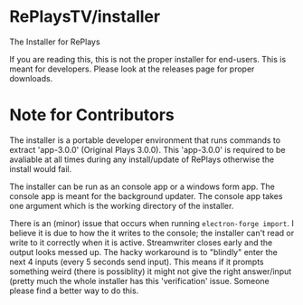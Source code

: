 # RePlaysTV/installer
The Installer for RePlays

If you are reading this, this is not the proper installer for end-users. This is meant for developers. Please look at the releases page for proper downloads.

# Note for Contributors
The installer is a portable developer environment that runs commands to extract 'app-3.0.0' (Original Plays 3.0.0). This 'app-3.0.0' is required to be avaliable at all times during any install/update of RePlays otherwise the install would fail. 

The installer can be run as an console app or a windows form app. The console app is meant for the background updater. The console app takes one argument which is the working directory of the installer.

There is an (minor) issue that occurs when running `electron-forge import`. I believe it is due to how the it writes to the console; the installer can't read or write to it correctly when it is active. Streamwriter closes early and the output looks messed up. The hacky workaround is to "blindly" enter the next 4 inputs (every 5 seconds send input). This means if it prompts something weird (there is possiblity) it might not give the right answer/input (pretty much the whole installer has this 'verification' issue. Someone please find a better way to do this.